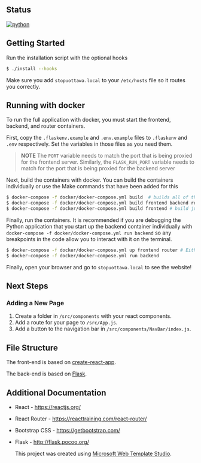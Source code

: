 ﻿## Status
[![python](https://github.com/DudeRandom21/Stop-uOttawa-Surveillance/workflows/python/badge.svg)](https://github.com/DudeRandom21/Stop-uOttawa-Surveillance/actions?query=workflow%3Apython)

## Getting Started

Run the installation script with the optional hooks

```bash
$ ./install --hooks
```

Make sure you add `stopuottawa.local` to your `/etc/hosts` file so it routes you correctly.

## Running with docker
To run the full application with docker, you must start the frontend, backend, and router containers.

First, copy the `.flaskenv.example` and `.env.example` files to `.flaskenv` and `.env` respectively. Set the variables in those files as you need them.

> **NOTE** The `PORT` variable needs to match the port that is being proxied for the frontend server. Similarly, the `FLASK_RUN_PORT` variable needs to match for the port that is being proxied for the backend server

Next, build the containers with docker. You can build the containers individually or use the Make commands that have been added for this

```bash
$ docker-compose -f docker/docker-compose.yml build  # builds all of them
$ docker-compose -f docker/docker-compose.yml build frontend backend router # same as above
$ docker-compose -f docker/docker-compose.yml build frontend # build just the frontend container
```

Finally, run the containers. It is recommended if you are debugging the Python application that you start up the backend container individually with `docker-compose -f docker/docker-compose.yml run backend` so any breakpoints in the code allow you to interact with it on the terminal.

```bash
$ docker-compose -f docker/docker-compose.yml up frontend router # Either run in a different terminal or run with -d
$ docker-compose -f docker/docker-compose.yml run backend
```

Finally, open your browser and go to `stopuottawa.local` to see the website!

## Next Steps


### Adding a New Page

1. Create a folder in `/src/components` with your react components.
2. Add a route for your page to `/src/App.js`.
3. Add a button to the navigation bar in `/src/components/NavBar/index.js`.


## File Structure

The front-end is based on [create-react-app](https://github.com/facebook/create-react-app).

The back-end is based on [Flask](https://github.com/pallets/flask).


## Additional Documentation


- React - https://reactjs.org/
- React Router - https://reacttraining.com/react-router/

- Bootstrap CSS - https://getbootstrap.com/
- Flask - http://flask.pocoo.org/


  This project was created using [Microsoft Web Template Studio](https://github.com/Microsoft/WebTemplateStudio).
